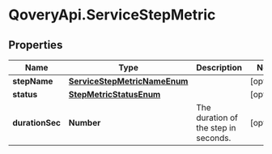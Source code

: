 # QoveryApi.ServiceStepMetric

## Properties

Name | Type | Description | Notes
------------ | ------------- | ------------- | -------------
**stepName** | [**ServiceStepMetricNameEnum**](ServiceStepMetricNameEnum.md) |  | [optional] 
**status** | [**StepMetricStatusEnum**](StepMetricStatusEnum.md) |  | [optional] 
**durationSec** | **Number** | The duration of the step in seconds. | [optional] 


